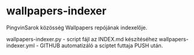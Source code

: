 # wallpapers-indexer
PingvinSarok közösség Wallpapers repójának indexelője.

wallpapers-indexer.py	- script fájl az INDEX.md készítéséhez
wallpapers-indexer.yml	- GITHUB automatizáló a sciptet futtaja PUSH után.
